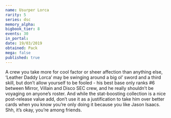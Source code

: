 ```yaml
---
name: Usurper Lorca
rarity: 5
series: dsc
memory_alpha:
bigbook_tier: 8
events: 30
in_portal:
date: 19/03/2019
obtained: Pack
mega: false
published: true
---
```


A crew you take more for cool factor or sheer affection than anything else, ‘Leather Daddy Lorca’ may be swinging around a big ol’ sword and a third skill, but don’t allow yourself to be fooled - his best base only ranks #6 between Mirror, Villain and Disco SEC crew, and he really shouldn’t be voyaging on anyone’s roster. And while the stat-boosting collection is a nice post-release value add, don’t use it as a justification to take him over better cards when you know you’re only doing it because you like Jason Isaacs. Shh, it’s okay, you’re among friends.
